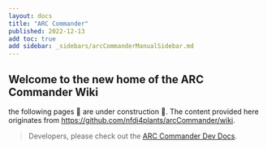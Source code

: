 ```yaml
---
layout: docs
title: "ARC Commander"
published: 2022-12-13
add toc: true
add sidebar: _sidebars/arcCommanderManualSidebar.md
---
```


## Welcome to the new home of the ARC Commander Wiki

the following pages :construction: are under construction :construction:.
The content provided here originates from https://github.com/nfdi4plants/arcCommander/wiki.

> Developers, please check out the [ARC Commander Dev Docs](https://nfdi4plants.github.io/arcCommander-docs/).
